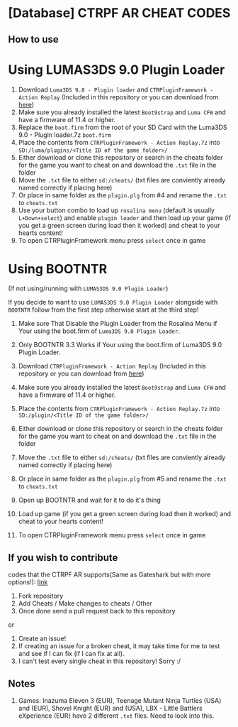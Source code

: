 # [Database] CTRPF AR CHEAT CODES

## How to use

# Using LUMAS3DS 9.0 Plugin Loader

1. Download `Luma3DS 9.0 - Plugin loader` and `CTRPluginFramework - Action Replay` (Included in this repository or you can download from [here](https://gbatemp.net/threads/ctrpluginframework-blank-plugin.487729/page-6#post-7750475))
2. Make sure you already installed the latest `Boot9strap` and `Luma CFW` and have a firmware of 11.4 or higher.
3. Replace the `boot.firm` from the root of your SD Card with the Luma3DS 9.0 - Plugin loader.7z `boot.firm`
4. Place the contents from `CTRPluginFramework - Action Replay.7z` into `SD:/luma/plugins/<Title ID of the game folder>/`
5. Either download or clone this repository or search in the cheats folder for the game you want to cheat on and download the `.txt` file in the folder
6. Move the `.txt` file to either `sd:/cheats/` (txt files are conviently already named correctly if placing here)
7. Or place in same folder as the `plugin.plg` from #4 and rename the `.txt` to `cheats.txt`
8. Use your button combo to load up `rosalina menu` (default is usually `L+Down+select`) and enable `plugin loader` and then load up your game (if you get a green screen during load then it worked) and cheat to your hearts content!
9. To open CTRPluginFramework menu press `select` once in game

# Using BOOTNTR 
(If not using/running with `LUMAS3DS 9.0 Plugin Loader`)

If you decide to want to use `LUMAS3DS 9.0 Plugin Loader` alongside with `BOOTNTR` follow from the first step otherwise start at the third step!

1. Make sure That Disable the Plugin Loader from the Rosalina Menu if Your using the boot.firm of `Luma3DS 9.0 Plugin Loader`.
2. Only BOOTNTR 3.3 Works if Your using the boot.firm of Luma3DS 9.0 Plugin Loader.

3. Download `CTRPluginFramework - Action Replay` (Included in this repository or you can download from [here](https://gbatemp.net/threads/ctrpluginframework-blank-plugin.487729/page-6#post-7750475))
4. Make sure you already installed the latest `Boot9strap` and `Luma CFW` and have a firmware of 11.4 or higher.
5. Place the contents from `CTRPluginFramework - Action Replay.7z` into `SD:/plugin/<Title ID of the game folder>/`
6. Either download or clone this repository or search in the cheats folder for the game you want to cheat on and download the `.txt` file in the folder
7. Move the `.txt` file to either `sd:/cheats/` (txt files are conviently already named correctly if placing here)
8. Or place in same folder as the `plugin.plg` from #5 and rename the `.txt` to `cheats.txt`
9. Open up BOOTNTR and wait for it to do it's thing
10. Load up game (if you get a green screen during load then it worked) and cheat to your hearts content!
11. To open CTRPluginFramework menu press `select` once in game

## If you wish to contribute

codes that the CTRPF AR supports(Same as Gateshark but with more options!): [link](https://github.com/JourneyOver/CTRPF-AR-CHEAT-CODES/blob/master/ActionReplayCodeTypes.txt)

1. Fork repository
2. Add Cheats / Make changes to cheats / Other
3. Once done send a pull request back to this repository

or

1. Create an issue!
2. If creating an issue for a broken cheat, it may take time for me to test and see if I can fix (if I can fix at all).
3. I can't test every single cheat in this repository! Sorry :/

## Notes

1. Games: Inazuma Eleven 3 (EUR), Teenage Mutant Ninja Turtles (USA) and (EUR), Shovel Knight (EUR) and (USA), LBX - Little Battlers eXperience (EUR) have 2 different `.txt` files. Need to look into this.
